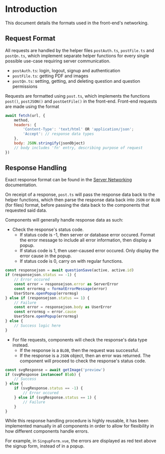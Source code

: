 # Introduction

This document details the formats used in the front-end's networking.

## Request Format

All requests are handled by the helper files `postAuth.ts`, `postFile.ts` and `postQn.ts`, which implement separate helper functions for every single possible use-case requiring server communication.
- `postAuth.ts`: login, logout, signup and authentication
- `postFile.ts`: getting PDF and images
- `postQn.ts`: setting, getting, and deleting question and question permissions

Requests are formatted using `post.ts`, which implements the functions `post()`, `postJSON()` and `postGetFile()` in the front-end. Front-end requests are made using the format
```js
await fetch(url, {
	method,
	headers: {
		'Content-Type': 'text/html' OR 'application/json';
        'Accept': // response data types
	},
	body: JSON.stringify(jsonObject)
	// body includes 'fn' entry, describing purpose of request
})
```

## Response Handling

Exact response format can be found in the [Server Networking](../server/Network%20Requests.md) documentation.

On receipt of a response, `post.ts` will pass the response data back to the helper functions, which then parse the response data back into `JSON` or `BLOB` (for files) format, before passing the data back to the components that requested said data.

Components will generally handle response data as such:
- Check the response's status code.
  - If status code is -1, then server or database error occured. Format the error message to include all error information, then display a popup.
  - If status code is 1, then user-caused error occured. Only display the error cause in the popup.
  - If status code is 0, carry on with regular functions.
```js
const responsejson = await questionSave(active, active.id)
if (responsejson.status == -1) {
    // Error occured
    const error = responsejson.error as ServerError
    const errormsg = formatErrorMessage(error)
    UserStore.openPopup(errormsg)
} else if (responsejson.status == 1) {
    // Failure
    const error = responsejson.body as UserError
    const errormsg = error.cause
    UserStore.openPopup(errormsg)
} else {
    // Success logic here
}
```
- For file requests, components will check the response's data type instead.
  - If the response is a `BLOB`, then the request was successful.
  - If the response is a `JSON` object, then an error was returned. The component will proceed to check the response's status code.
```js
const svgResponse = await getImage('preview')
if (svgResponse instanceof Blob) {
    // Success
} else {
    if (svgResponse.status == -1) {
        // Error occured
    } else if (svgResponse.status == 1) {
        // Failure
    }
}
```

While this response handling procedure is highly reusable, it has been implemented manually in all components in order to allow for flexibility in how different components handle errors. 

For example, in `SingupForm.vue`, the errors are displayed as red text above the signup form, instead of in a popup.
